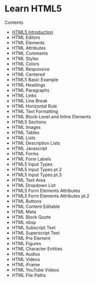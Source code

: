 # Learn HTML5

<!-- Unordered List -->
   <p> Contents </p>
   <ul>
      <li> <a href="https://github.com/WuuProgrammers/Learn-HTML5/HTML Contents/HTML5 Introduction"> HTML5 Introduction </a>
 </li>
      <li> HTML Editors </li>
      <li> HTML Elements </li>
      <li> HTML Attributes </li>
      <li> HTML Comments </li>
      <li> HTML Styles </li>
      <li> HTML Colors </li>
      <li> HTML Responsive </li>
      <li> HTML Centered </li>
      <li> HTML5 Basic Example </li>
      <li> HTML Headings </li>
      <li> HTML Paragraphs </li>
      <li> HTML Links </li>
      <li> HTML Line Break </li>
      <li> HTML Horizontal Rule </li>
      <li> HTML Text Formatting </li>
      <li> HTML Block-Level and Inline Elements </li>
      <li> HTML5 Sections </li>
      <li> HTML Images </li>
      <li> HTML Tables </li>
      <li> HTML Lists </li>
      <li> HTML Description Lists </li>
      <li> HTML Javascript </li>
      <li> HTML Forms </li>
      <li> HTML Form Labels </li>
      <li> HTML5 Input Types </li>
      <li> HTML5 Input Types pt.2 </li>
      <li> HTML5 Input Types pt.3 </li>
      <li> HTML Text Area </li>
      <li> HTML Dropdown List </li>
      <li> HTML5 Form Elements Attributes </li>
      <li> HTML5 Form Elements Attributes pt.2 </li>
      <li> HTML Buttons </li>
      <li> HTML Content Editable </li>
      <li> HTML Meta </li>
      <li> HTML Block Quote </li>
      <li> HTML nbsp </li>
      <li> HTML Subscript Text </li>
      <li> HTML Superscript Text </li>
      <li> HTML Pre Element </li>
      <li> HTML Figures </li>
      <li> HTML Character Entities </li>
      <li> HTML Audios </li>
      <li> HTML Videos </li>
      <li> HTML iFrame </li>
      <li> HTML YouTube Videos </li>
      <li> HTML File Paths </li>
   </ul>
